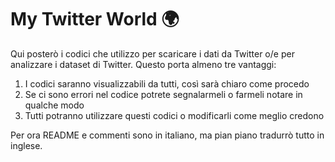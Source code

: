 # My Twitter World 🌍

Qui posterò i codici che utilizzo per scaricare i dati da Twitter o/e per analizzare i dataset di Twitter. Questo porta almeno tre vantaggi:
1. I codici saranno visualizzabili da tutti, così sarà chiaro come procedo
2. Se ci sono errori nel codice potrete segnalarmeli o farmeli notare in qualche modo
3. Tutti potranno utilizzare questi codici o modificarli come meglio credono

Per ora README e commenti sono in italiano, ma pian piano tradurrò tutto in inglese.
